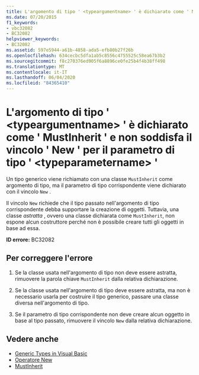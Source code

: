 ```yaml
---
title: L'argomento di tipo ' <typeargumentname> ' è dichiarato come ' MustInherit ' e non soddisfa il vincolo ' New ' per il parametro di tipo ' <typeparametername> '
ms.date: 07/20/2015
f1_keywords:
- vbc32082
- BC32082
helpviewer_keywords:
- BC32082
ms.assetid: 597e5944-a61b-4858-ada5-efb80b27f26b
ms.openlocfilehash: 634cecbc5dfa1ab5c8556c4755525c58ea67b3b2
ms.sourcegitcommit: f8c270376ed905f6a8896ce0fe25b4f4b38ff498
ms.translationtype: MT
ms.contentlocale: it-IT
ms.lasthandoff: 06/04/2020
ms.locfileid: "84365410"
---
```

# <a name="type-argument-typeargumentname-is-declared-mustinherit-and-does-not-satisfy-the-new-constraint-for-type-parameter-typeparametername"></a>L'argomento di tipo ' \<typeargumentname> ' è dichiarato come ' MustInherit ' e non soddisfa il vincolo ' New ' per il parametro di tipo ' \<typeparametername> '
Un tipo generico viene richiamato con una classe `MustInherit` come argomento di tipo, ma il parametro di tipo corrispondente viene dichiarato con il vincolo `New` .  
  
 Il vincolo `New` richiede che il tipo passato nell'argomento di tipo corrispondente debba supportare la creazione di oggetti. Tuttavia, una classe *astratta* , ovvero una classe dichiarata come `MustInherit`, non espone alcun costruttore perché non è possibile creare tutti gli oggetti in base ad essa.  
  
 **ID errore:** BC32082  
  
## <a name="to-correct-this-error"></a>Per correggere l'errore  
  
1. Se la classe usata nell'argomento di tipo non deve essere astratta, rimuovere la parola chiave `MustInherit` dalla relativa dichiarazione.  
  
2. Se la classe usata nell'argomento di tipo deve essere astratta, ma non è necessario usarla per costruire il tipo generico, passare una classe diversa nell'argomento di tipo.  
  
3. Se il parametro di tipo corrispondente non deve creare alcun oggetto in base al tipo passato, rimuovere il vincolo `New` dalla relativa dichiarazione.  
  
## <a name="see-also"></a>Vedere anche

- [Generic Types in Visual Basic](../programming-guide/language-features/data-types/generic-types.md)
- [Operatore New](../language-reference/operators/new-operator.md)
- [MustInherit](../language-reference/modifiers/mustinherit.md)
